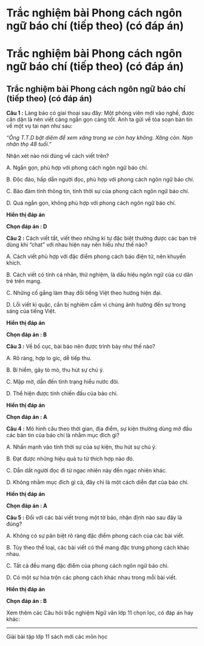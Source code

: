 # Trắc nghiệm bài Phong cách ngôn ngữ báo chí (tiếp theo) (có đáp án)

# Trắc nghiệm bài Phong cách ngôn ngữ báo chí (tiếp theo) (có đáp án)

## Trắc nghiệm bài Phong cách ngôn ngữ báo chí (tiếp theo) (có đáp án)

**Câu 1 :** Làng báo có giai thoại sau đây: Một phóng viên mới vào nghề, được căn dặn là nên viết càng ngắn gọn càng tốt. Anh ta gửi về tòa soạn bản tin về một vụ tai nạn như sau: 

_“Ông T.T.D bật diêm để xem xăng trong xe còn hay không. Xăng còn. Nạn nhân thọ 48 tuổi.”_

Nhận xét nào nói đúng về cách viết trên? 

A. Ngắn gọn, phù hợp với phong cách ngôn ngữ báo chí. 

B. Độc đáo, hấp dẫn người đọc, phù hợp với phong cách ngôn ngữ báo chí. 

C. Bảo đảm tính thông tin, tính thời sự của phong cách ngôn ngữ báo chí. 

D. Quá ngắn gọn, không phù hợp với phong cách ngôn ngữ báo chí. 

**Hiển thị đáp án**

**Chọn đáp án : D**

**Câu 2 :** Cách viết tắt, viết theo những kí tự đặc biệt thường được các bạn trẻ dùng khi “chat” với nhau hiện nay nên hiểu như thế nào? 

A. Cách viết phù hợp với đặc điểm phong cách báo điện tử, nên khuyến khích. 

B. Cách viết có tính cá nhân, thử nghiệm, là dấu hiệu ngôn ngữ của cư dân trẻ trên mạng. 

C. Những cố gắng làm thay đổi tiếng Việt theo hướng hiện đại. 

D. Lỗi viết kì quặc, cần bị nghiêm cấm vì chúng ảnh hưởng đến sự trong sáng của tiếng Việt. 

**Hiển thị đáp án**

**Chọn đáp án : B**

**Câu 3 :** Về bố cục, bài báo nên được trình bày như thế nào? 

A. Rõ ràng, hợp lo gic, dễ tiếp thu.

B. Bí hiểm, gây tò mò, thu hút sự chú ý. 

C. Mập mờ, dẫn đến tình trạng hiểu nước đôi. 

D. Thể hiện được tính chiến đấu của báo chí. 

**Hiển thị đáp án**

**Chọn đáp án : A**

**Câu 4 :** Mô hình câu theo thời gian, địa điểm, sự kiện thường dùng mở đầu các bản tin của báo chí là nhằm mục đích gì? 

A. Nhấn mạnh vào tính thời sự của sự kiện, thu hút sự chú ý.

B. Đạt được những hiệu quả tu từ thích hợp nào đó. 

C. Dẫn dắt người đọc đi từ ngạc nhiên này đến ngạc nhiên khác. 

D. Không nhằm mục đích gì cả, đây chỉ là một cách diễn đạt của báo chí.

**Hiển thị đáp án**

**Chọn đáp án : A**

**Câu 5 :** Đối với các bài viết trong một tờ báo, nhận định nào sau đây là đúng? 

A. Không có sự pân biệt rõ ràng đặc điểm phong cách của các bài viết. 

B. Tùy theo thể loại, các bài viết có thể mang đặc trưng phong cách khác nhau. 

C. Tất cả đều mang đặc điểm của phong cách ngôn ngữ báo chí. 

D. Có một sự hòa trộn các phong cách khác nhau trong mỗi bài viết. 

**Hiển thị đáp án**

**Chọn đáp án : B**

Xem thêm các Câu hỏi trắc nghiệm Ngữ văn lớp 11 chọn lọc, có đáp án hay khác:

* * *

Giải bài tập lớp 11 sách mới các môn học
